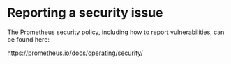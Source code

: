 # Reporting a security issue

The Prometheus security policy, including how to report vulnerabilities, can be
found here:

https://prometheus.io/docs/operating/security/